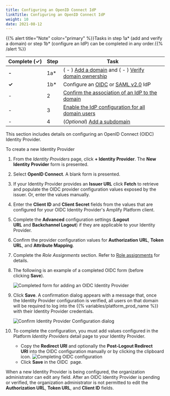 ```yaml
---
title: Configuring an OpenID Connect IdP
linkTitle: Configuring an OpenID Connect IdP
weight: 10
date: 2021-08-12
---
```


{{% alert title="Note" color="primary" %}}Tasks in step 1a\* (add and verify a domain) or step 1b\* (configure an IdP) can be completed in any order.{{% /alert %}}

| Complete (**✓)** | Step | Task |
| --- | --- | --- |
| **\-** | 1a\* | ( - ) [Add a domain](/docs/management_guide/configuring_and_managing_identity_providers/managing_domains/adding_a_domain/) and ( - ) [Verify domain ownership](/docs/management_guide/configuring_and_managing_identity_providers/managing_domains/verifying_domain_ownership/) |
| **✓** | 1b\* | Configure an [OIDC](/docs/management_guide/configuring_and_managing_identity_providers/managing_identity_provider_configuration/configuring_an_openid_connect_idp/) or [SAML v2.0](/docs/management_guide/configuring_and_managing_identity_providers/managing_identity_provider_configuration/configuring_a_saml_v2.0_idp/) IdP |
| \- | 2 | [Confirm the association of an IdP to the domain](/docs/management_guide/configuring_and_managing_identity_providers/enabling_identity_provider_configuration/confirming_the_association_of_an_idp_to_the_domain/) |
| \- | 3 | [Enable the IdP configuration for all domain users](/docs/management_guide/configuring_and_managing_identity_providers/enabling_identity_provider_configuration/enabling_idp_configuration_for_all_domain_users/) |
| \- | 4 | (_Optional_) [Add a subdomain](/docs/management_guide/configuring_and_managing_identity_providers/managing_domains/adding_a_subdomain/) |

This section includes details on configuring an OpenID Connect (OIDC) Identity Provider.

To create a new Identity Provider

1. From the _Identity Providers_ page, click **\+ Identity Provider**. The **New Identity Provider** form is presented.
2. Select **OpenID Connect**. A blank form is presented.
3. If your Identity Provider provides an **Issuer URL** click **Fetch** to retrieve and populate the OIDC provider configuration values exposed by the issuer. Or, enter the values manually.
4. Enter the **Client ID** and **Client Secret** fields from the values that are configured for your OIDC Identity Provider's Amplify Platform client.
5. Complete the **Advanced** configuration settings (**Logout URL** and **Backchannel Logout**) if they are applicable to your Identity Provider.
6. Confirm the provider configuration values for **Authorization** **URL**, **Token URL**, and **Attribute Mapping**.
7. Complete the _Role Assignments_ section. Refer to [Role assignments](/docs/management_guide/configuring_and_managing_identity_providers_idps/managing_identity_provider_configuration/role_assignments/) for details.
8. The following is an example of a completed OIDC form (before clicking **Save**).

    ![Completed form for adding an OIDC Identity Provider](/Images/oidc_new.png)

9. Click **Save**. A confirmation dialog appears with a message that, once the Identity Provider configuration is verified, all users on that domain will be required to log into the {{% variables/platform_prod_name %}} with their Identity Provider credentials.

    ![Confirm Identity Provider Configuration dialog](/Images/idp_save_configuration.png)

10. To complete the configuration, you must add values configured in the Platform _Identity Providers_ detail page to your Identity Provider.

    * Copy the **Redirect URI** and optionally the **Post-Logout Redirect URI** into the OIDC configuration manually or by clicking the clipboard icon.
        ![Completing OIDC configuration](/Images/oidc_overview.png)
    * Click **Save** in the OIDC  page.

When a new Identity Provider is being configured, the organization administrator can edit any field. After an OIDC Identity Provider is pending or verified, the organization administrator is not permitted to edit the **Authorization URL**, **Token URL**, and **Client ID** fields.
